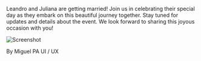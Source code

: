 Leandro and Juliana are getting married! 
Join us in celebrating their special day as they embark on this beautiful journey together. 
Stay tuned for updates and details about the event. We look forward to sharing this joyous occasion with you!

![Screenshot](https://github.com/Juan-Miguel-alvarado/weddingPage/assets/109107814/4dc60da0-77c0-467b-9c85-27de80864d16)

By Miguel PA UI / UX
